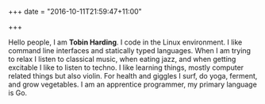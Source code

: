 +++
date = "2016-10-11T21:59:47+11:00"

+++

Hello people, I am **Tobin Harding**. I code in the Linux environment. I like
command line interfaces and statically typed languages. When I am trying to
relax I listen to classical music, when eating jazz, and when getting excitable
I like to listen to techno.  I like learning things, mostly computer related
things but also violin. For health and giggles I surf, do yoga, ferment, and
grow vegetables. I am an apprentice programmer, my primary language is Go.

